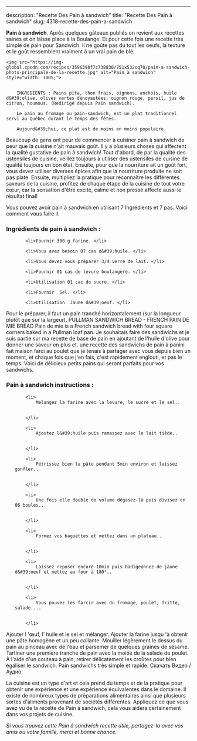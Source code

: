 ---
description: "Recette Des Pain à sandwich"
title: "Recette Des Pain à sandwich"
slug: 4318-recette-des-pain-a-sandwich

<p>
	<strong>Pain à sandwich</strong>. 
	Après quelques gâteaux publiés on revient aux recettes saines et on laisse place à la Boulange. Et pour cette fois une recette très simple de pain pour Sandwich. Il ne goûte pas du tout les oeufs, la texture et le goût ressemblent vraiment à un vrai pain de blé.
</p>
<p>
	
	<img src="https://img-global.cpcdn.com/recipes/359639bf7c738830/751x532cq70/pain-a-sandwich-photo-principale-de-la-recette.jpg" alt="Pain à sandwich" style="width: 100%;">
	
	
		INGREDIENTS : Pains pita, thon frais, oignons, anchois, huile d&#39;olive, olives vertes dénoyautées, oignon rouge, persil, jus de citron, houmous. (Redirigé depuis Pain sandwich).
	
		Le pain au fromage ou pain-sandwich, est un plat traditionnel servi au Québec durant le temps des fêtes.
	
		Aujourd&#39;hui, ce plat est de moins en moins populaire.
	
</p>

Beaucoup de gens ont peur de commencer à cuisiner pain à sandwich de peur que la cuisine n'ait mauvais goût. Il y a plusieurs choses qui affectent la qualité gustative de pain à sandwich! Tout d'abord, de par la qualité des ustensiles de cuisine, veillez toujours à utiliser des ustensiles de cuisine de qualité toujours en bon état. Ensuite, pour que la nourriture ait un goût fort, vous devez utiliser diverses épices afin que la nourriture produite ne soit pas plate. Ensuite, multipliez la pratique pour reconnaître les différentes saveurs de la cuisine, profitez de chaque étape de la cuisine de tout votre cœur, car la sensation d'être excité, calme et non pressé affecte aussi le résultat final!

<!--inarticleads1-->

Vous pouvez avoir pain à sandwich en utilisant 7 Ingrédients et 7 pas. Voici comment vous faire il.

<h3>Ingrédients de pain à sandwich :</h3>

<ol>
	
		<li>Fournir 300 g farine. </li>
	
		<li>Vous avez besoin 07 cas d&#39;huile. </li>
	
		<li>Vous devez vous préparer 3/4 verre de lait. </li>
	
		<li>Fournir 01 cas de levure boulangère. </li>
	
		<li>Utilisation 01 cac de sucre. </li>
	
		<li>Fournir  Sel. </li>
	
		<li>Utilisation  Jaune d&#39;oeuf. </li>
	
</ol>

Pour le préparer, il faut un pain tranché horizontalement (sur la longueur plutôt que sur la largeur). PULLMAN SANDWICH BREAD - FRENCH PAIN DE MIE BREAD Pain de mie is a French sandwich bread with four square corners baked in a Pullman loaf pan. Je souhaitais faire des sandwichs et je suis partie sur ma recette de base de pain en ajoutant de l&#39;huile d&#39;olive pour donner une saveur en plus et. une recette des sandwichs de pain à panini fait maison farci au poulet que je tenais à partager avec vous depuis bien un moment, et chaque fois que j&#39;en fais, c&#39;est rapidement englouti, et pas le temps. Voici de délicieux petits pains qui seront parfaits pour vos sandwichs. 

<!--inarticleads2-->

<h3>Pain à sandwich instructions :</h3>

<ol>
	
		<li>
			Melangez la farine avec la levure, le sucre et le sel..
			
			
		</li>
	
		<li>
			Ajoutez l&#39;huile puis ramassez avec le lait tiède..
			
			
		</li>
	
		<li>
			Pétrissez bien la pâte pendant 5min environ et laissez gonfler..
			
			
		</li>
	
		<li>
			Une fois elle double de volume dégasez-là puis divisez en 06 boules..
			
			
		</li>
	
		<li>
			Formez vos baguettes et mettez dans un plateau..
			
			
		</li>
	
		<li>
			Laissez reposer encore 10min puis badigeonnez de jaune d&#39;oeuf et mettez au four à 180°..
			
			
		</li>
	
		<li>
			Vous pouvez les farcir avec du fromage, poulet, fritte, salade....
			
			
		</li>
	
</ol>

Ajouter l &#39;œuf, l&#39; huile et le sel et mélanger. Ajouter la farine jusqu &#39;à obtenir une pâte homogène et un peu collante. Mouiller légèrement le dessus du pain au pinceau avec de l&#39;eau et parsemer de quelques graines de sésame. Tartiner une première tranche de pain avec la moitié de la salade de poulet. À l&#39;aide d&#39;un couteau à pain, retirer délicatement les croûtes pour bien égaliser le sandwich. Pain sandwichs très simple et rapide. Скачать Видео / Аудио. 

<!--inarticleads1-->

<p>
La cuisine est un type d'art et cela prend du temps et de la pratique pour obtenir une expérience et une expérience équivalentes dans le domaine. Il existe de nombreux types de préparations alimentaires ainsi que plusieurs sortes d'aliments provenant de sociétés différentes. Appliquez ce que vous avez vu de la recette de Pain à sandwich, cela vous aidera certainement dans vos projets de cuisine.
</p>

<p>
<i>Si vous trouvez cette Pain à sandwich recette utile, partagez-la avec vos amis ou votre famille, merci et bonne chance.</i>
</p>

